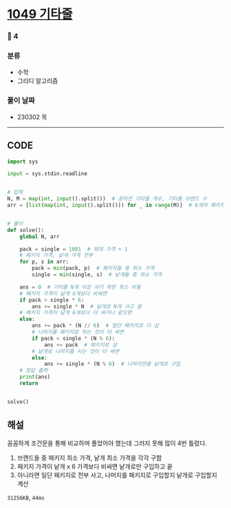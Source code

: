 # [1049 기타줄](https://www.acmicpc.net/problem/1049)

### 🥈 4

### 분류

- 수학
- 그리디 알고리즘

### 풀이 날짜

- 230302 목

---

## CODE

```python
import sys

input = sys.stdin.readline


# 입력
N, M = map(int, input().split())  # 끊어진 기타줄 개수, 기타줄 브랜드 수
arr = [list(map(int, input().split())) for _ in range(M)]  # 6개의 패키지 가격, 낱개 가격


# 풀이
def solve():
    global N, arr

    pack = single = 1001  # 최대 가격 + 1
    # 패키지 가격, 낱개 가격 전부
    for p, s in arr:
        pack = min(pack, p)  # 패키지들 중 최소 가격
        single = min(single, s)  # 낱개들 중 최소 가격

    ans = 0  # 기타줄 N개 이상 사기 위한 최소 비용
    # 패키지 가격이 낱개 6개보다 비싸면
    if pack > single * 6:
        ans += single * N  # 낱개로 N개 사고 끝
    # 패키지 가격이 낱개 6개보다 더 싸거나 같으면
    else:
        ans += pack * (N // 6)  # 일단 패키지로 다 삼
        # 나머지를 패키지로 하는 것이 더 싸면
        if pack < single * (N % 6):
            ans += pack  # 패키지로 삼
        # 낱개로 나머지를 사는 것이 더 싸면
        else:
            ans += single * (N % 6)  # 나머지만큼 낱개로 구입
    # 정답 출력
    print(ans)
    return


solve()

```

## 해설

꼼꼼하게 조건문을 통해 비교하며 풀었어야 했는데 그러지 못해 많이 4번 틀렸다.

1. 브랜드들 중 패키지 최소 가격, 낱개 최소 가격을 각각 구함
2. 패키지 가격이 낱개 x 6 가격보다 비싸면 낱개로만 구입하고 끝
3. 아니라면 일단 패키지로 전부 사고, 나머지를 패키지로 구입할지 낱개로 구입할지 계산

`31256KB`, `44ms`
